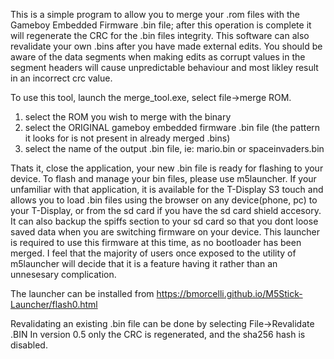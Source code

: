 This is a simple program to allow you to merge your .rom files with 
the Gameboy Embedded Firmware .bin file; after this operation is complete
it will regenerate the CRC for the .bin files integrity. This software can
also revalidate your own .bins after you have made external edits. You should
be aware of the data segments when making edits as corrupt values in the segment
headers will cause unpredictable behaviour and most likley result in an incorrect
crc value.

To use this tool, launch the merge_tool.exe, select file->merge ROM.
1) select the ROM you wish to merge with the binary
2) select the ORIGINAL gameboy embedded firmware .bin file (the pattern it looks for is not present in already merged .bins)
3) select the name of the output .bin file, ie: mario.bin or spaceinvaders.bin

Thats it, close the application, your new .bin file is ready for flashing to your device. To flash and manage your bin files,
please use m5launcher. If your unfamiliar with that application, it is available for the T-Display S3 touch and allows you to
load .bin files using the browser on any device(phone, pc) to your T-Display, or from the sd card if you have the sd card
shield accesory. It can also backup the spiffs section to your sd card so that you dont loose saved data when you are switching
firmware on your device. This launcher is required to use this firmware at this time, as no bootloader has been merged. I feel
that the majority of users once exposed to the utility of m5launcher will decide that it is a feature having it rather than an
unnesesary complication.

The launcher can be installed from https://bmorcelli.github.io/M5Stick-Launcher/flash0.html

Revalidating an existing .bin file can be done by selecting File->Revalidate .BIN
In version 0.5 only the CRC is regenerated, and the sha256 hash is disabled.
